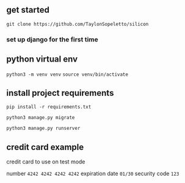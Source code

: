 ## get started ##

`git clone https://github.com/TaylonSopeletto/silicon`

### set up django for the first time ###

## python virtual env
`python3 -m venv venv`
`source venv/bin/activate`

## install project requirements

`pip install -r requirements.txt`

`python3 manage.py migrate`

`python3 manage.py runserver`

## credit card example ##

credit card to use on test mode

number `4242 4242 4242 4242` 
expiration date `01/30` 
security code `123`


